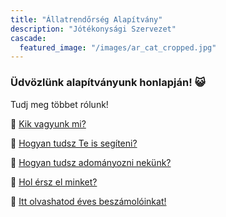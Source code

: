 ```yaml
---
title: "Állatrendőrség Alapítvány"
description: "Jótékonysági Szervezet"
cascade:
  featured_image: "/images/ar_cat_cropped.jpg"
---
```


### Üdvözlünk alapítványunk honlapján! 😺

Tudj meg többet rólunk!

👥 [Kik vagyunk mi?](../about)

👐 [Hogyan tudsz Te is segíteni?](../help)

🤗 [Hogyan tudsz adományozni nekünk?](../donate)

📨 [Hol érsz el minket?](../contact)

📑 [Itt olvashatod éves beszámolóinkat!](../report)
